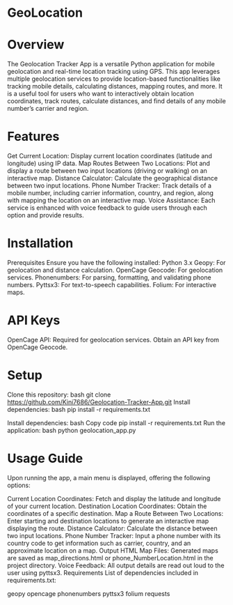 # GeoLocation

# Overview
The Geolocation Tracker App is a versatile Python application for mobile geolocation and real-time location tracking using GPS. This app leverages multiple geolocation services to provide location-based functionalities like tracking mobile details, calculating distances, mapping routes, and more. It is a useful tool for users who want to interactively obtain location coordinates, track routes, calculate distances, and find details of any mobile number’s carrier and region.

# Features
Get Current Location: Display current location coordinates (latitude and longitude) using IP data.
Map Routes Between Two Locations: Plot and display a route between two input locations (driving or walking) on an interactive map.
Distance Calculator: Calculate the geographical distance between two input locations.
Phone Number Tracker: Track details of a mobile number, including carrier information, country, and region, along with mapping the location on an interactive map.
Voice Assistance: Each service is enhanced with voice feedback to guide users through each option and provide results.

# Installation
Prerequisites
Ensure you have the following installed:
Python 3.x
Geopy: For geolocation and distance calculation.
OpenCage Geocode: For geolocation services.
Phonenumbers: For parsing, formatting, and validating phone numbers.
Pyttsx3: For text-to-speech capabilities.
Folium: For interactive maps.

# API Keys
OpenCage API: Required for geolocation services. Obtain an API key from OpenCage Geocode.

# Setup
Clone this repository:
bash
git clone https://github.com/Kini7686/Geolocation-Tracker-App.git
Install dependencies:
bash
pip install -r requirements.txt

Install dependencies:
bash
Copy code
pip install -r requirements.txt
Run the application:
bash
python geolocation_app.py

# Usage Guide
Upon running the app, a main menu is displayed, offering the following options:

Current Location Coordinates: Fetch and display the latitude and longitude of your current location.
Destination Location Coordinates: Obtain the coordinates of a specific destination.
Map a Route Between Two Locations: Enter starting and destination locations to generate an interactive map displaying the route.
Distance Calculator: Calculate the distance between two input locations.
Phone Number Tracker: Input a phone number with its country code to get information such as carrier, country, and an approximate location on a map.
Output
HTML Map Files: Generated maps are saved as map_directions.html or phone_NumberLocation.html in the project directory.
Voice Feedback: All output details are read out loud to the user using pyttsx3.
Requirements
List of dependencies included in requirements.txt:

geopy
opencage
phonenumbers
pyttsx3
folium
requests
